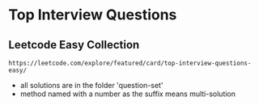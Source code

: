 # Top Interview Questions
## Leetcode Easy Collection

`https://leetcode.com/explore/featured/card/top-interview-questions-easy/`

  - all solutions are in the folder 'question-set'
  - method named with a number as the suffix means multi-solution